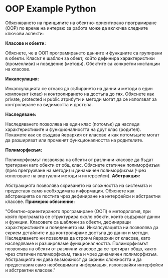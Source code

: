 # OOP Example Python
Обясняването на принципите на обектно-ориентирано програмиране (OOP) по време на интервю за работа може да включва следните ключови аспекти:

**Класове и обекти:**

Обяснете, че в ООП програмирането данните и функциите са групирани в обекти.
Класът е шаблон за обект, който дефинира характеристики (променливи) и поведение (методи).
Обектите са конкретни инстанции на класове.

**Инкапсулация:**

Инкапсулацията се отнася до събирането на данни и методи в един компонент (клас) и контролирането на достъпа до тях.
Обяснете как private, protected и public атрибути и методи могат да се използват за контролиране на видимостта и достъпа.

**Наследяване:**

Наследяването позволява на един клас (потомък) да наследи характеристиките и функционалността на друг клас (родител).
Покажете как се създава йерархия от класове и как потомъците могат да разширяват или променят функционалността на родителите.

**Полиморфизъм:**

Полиморфизмът позволява на обекти от различни класове да бъдат третирани като обекти от общ клас.
Обяснете статичен полиморфизъм (през прегрузване на методи) и динамичен полиморфизъм (чрез използване на виртуални методи и интерфейси).
**Абстракция:**

Абстракцията позволява скриването на сложността на системата и предоставя само необходимата информация.
Обяснете как абстракцията се постига чрез дефиниране на интерфейси и абстрактни класове.
**Примерно обяснение:**

"Обектно-ориентираното програмиране (ООП) е методология, при която програмата се структурира около обекти, които съдържат данни и функции. Класовете са шаблони за обекти, дефиниращи характеристиките и поведението им. Инкапсулацията ни позволява да скрием детайлите и да контролираме достъпа до данни и методи. Наследяването ни позволява да строим йерархии от класове, като наследяваме и разширяваме функционалността. Полиморфизмът позволява на обекти от различни класове да се третират общо, както чрез статичен полиморфизъм, така и чрез динамичен полиморфизъм. Абстракцията ни дава възможност да скрием сложността и да предоставим само необходимата информация, използвайки интерфейси и абстрактни класове."
